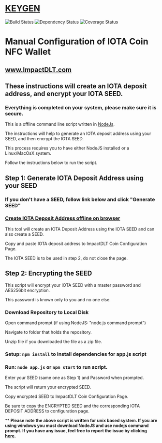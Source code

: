 # [KEYGEN](https://impactdlt.github.io/keygen/)

[![Build Status](https://travis-ci.org/impactdlt/keygen.svg?branch=master)](https://travis-ci.org/impactdlt/keygen)
<a href="https://david-dm.org/impactdlt/keygen"><img src="https://david-dm.org/impactdlt/keygen.svg" alt="Dependency Status"></a>
[![Coverage Status](https://coveralls.io/repos/github/impactdlt/keygen/badge.svg?branch=master)](https://coveralls.io/github/impactdlt/keygen?branch=master)

# Manual Configuration of IOTA Coin NFC Wallet
## www.ImpactDLT.com
## These instructions will create an IOTA deposit address, and encrypt your IOTA SEED.
### Everything is completed on your system, please make sure it is secure. 
This is a offline command line script written in [NodeJs](https://nodejs.org/).

The instructions will help to generate an IOTA deposit address using your SEED, and then encrypt the IOTA SEED.

This process requires you to have either NodeJS installed or a Linux/MacOsX system. 

Follow the instructions below to run the script.

## Step 1: Generate IOTA Deposit Address using your SEED
### If you don't have a SEED, follow link below and click "Generate SEED"
### [Create IOTA Deposit Address offline on browser](https://impactdlt.github.io/IOTA-Paper-Wallet/)
This tool will create an IOTA Deposit Address using the IOTA SEED and can also create a SEED. 

Copy and paste IOTA deposit address to ImpactDLT Coin Configuration Page. 

The IOTA SEED is to be used in step 2, do not close the page. 

## Step 2: Encrypting the SEED
This script will encrypt your IOTA SEED with a master password and AES256bit encryption.

This password is known only to you and no one else.

### Download Repository to Local Disk
Open command prompt (if using NodeJS: "node.js command prompt")

Navigate to folder that holds the repository. 

Unzip file if you downloaded the file as a zip file. 

### Setup: `npm install` to install dependencies for app.js script

### Run: `node app.js` or `npm start` to run script.

Enter your SEED (same one as Step 1) and Password when prompted. 

The script will return your encrypted SEED.

Copy encrypted SEED to ImpactDLT Coin Configuration Page.

Be sure to copy the ENCRYPTED SEED and the corresponding IOTA DEPOSIT ADDRESS to configuration page. 

** **Please note the above script is written for unix based system. If you are using windows you must download NodeJS and use nodejs command prompt. If you have any issue, feel free to report the issue by clicking [here](https://github.com/impactdlt/keygen/issues/new?template=bug_report.md).**
